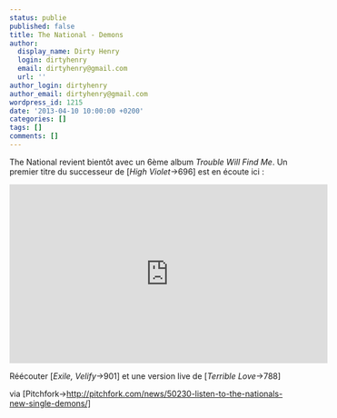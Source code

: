 ```yaml
---
status: publie
published: false
title: The National - Demons
author:
  display_name: Dirty Henry
  login: dirtyhenry
  email: dirtyhenry@gmail.com
  url: ''
author_login: dirtyhenry
author_email: dirtyhenry@gmail.com
wordpress_id: 1215
date: '2013-04-10 10:00:00 +0200'
categories: []
tags: []
comments: []
---
```

The National revient bientôt avec un 6ème album *Trouble Will Find Me*. Un premier titre du successeur de [*High Violet*->696] est en écoute ici :

<iframe width="560" height="315" src="http://www.youtube.com/embed/N527oBKIPMc" frameborder="0" allowfullscreen></iframe>

Réécouter [*Exile, Velify*->901] et une version live de [*Terrible Love*->788]

via [Pitchfork->http://pitchfork.com/news/50230-listen-to-the-nationals-new-single-demons/]
